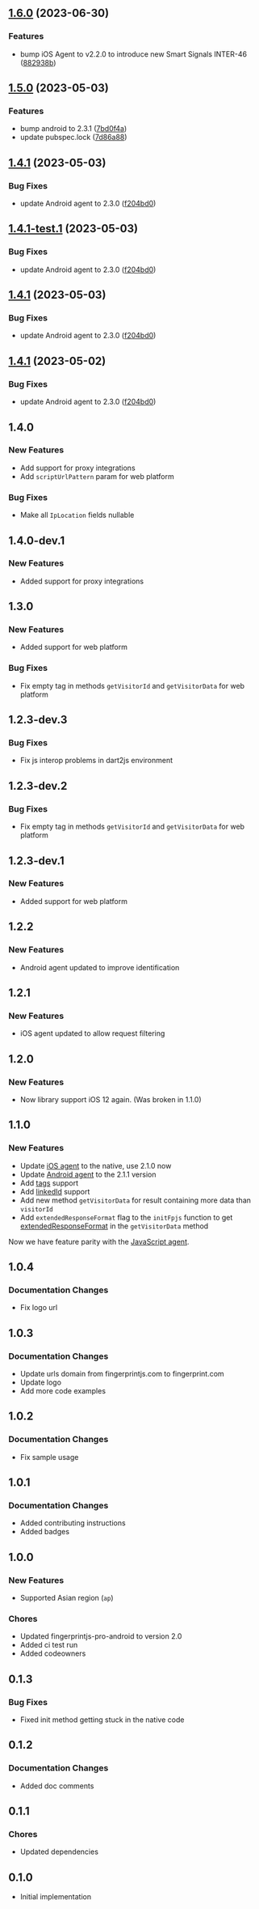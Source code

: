 ## [1.6.0](https://github.com/fingerprintjs/fingerprintjs-pro-flutter/compare/v1.5.0...v1.6.0) (2023-06-30)


### Features

* bump iOS Agent to v2.2.0 to introduce new Smart Signals INTER-46 ([882938b](https://github.com/fingerprintjs/fingerprintjs-pro-flutter/commit/882938b83c56276496df5ab456d44be2ca78b1c4))

## [1.5.0](https://github.com/fingerprintjs/fingerprintjs-pro-flutter/compare/v1.4.1...v1.5.0) (2023-05-03)


### Features

* bump android to 2.3.1 ([7bd0f4a](https://github.com/fingerprintjs/fingerprintjs-pro-flutter/commit/7bd0f4af3d2be5e374bee2a3a4fa3240cbbfbc9e))
* update pubspec.lock ([7d86a88](https://github.com/fingerprintjs/fingerprintjs-pro-flutter/commit/7d86a8896064764fc7ece1fef67c6fd9a8ea44c1))

## [1.4.1](https://github.com/fingerprintjs/fingerprintjs-pro-flutter/compare/v1.4.0...v1.4.1) (2023-05-03)


### Bug Fixes

* update Android agent to 2.3.0 ([f204bd0](https://github.com/fingerprintjs/fingerprintjs-pro-flutter/commit/f204bd0bfcdb82ba9be95f7c4b2747c86a0d5aab))

## [1.4.1-test.1](https://github.com/fingerprintjs/fingerprintjs-pro-flutter/compare/v1.4.0...v1.4.1-test.1) (2023-05-03)


### Bug Fixes

* update Android agent to 2.3.0 ([f204bd0](https://github.com/fingerprintjs/fingerprintjs-pro-flutter/commit/f204bd0bfcdb82ba9be95f7c4b2747c86a0d5aab))

## [1.4.1](https://github.com/fingerprintjs/fingerprintjs-pro-flutter/compare/v1.4.0...v1.4.1) (2023-05-03)


### Bug Fixes

* update Android agent to 2.3.0 ([f204bd0](https://github.com/fingerprintjs/fingerprintjs-pro-flutter/commit/f204bd0bfcdb82ba9be95f7c4b2747c86a0d5aab))

## [1.4.1](https://github.com/fingerprintjs/fingerprintjs-pro-flutter/compare/v1.4.0...v1.4.1) (2023-05-02)


### Bug Fixes

* update Android agent to 2.3.0 ([f204bd0](https://github.com/fingerprintjs/fingerprintjs-pro-flutter/commit/f204bd0bfcdb82ba9be95f7c4b2747c86a0d5aab))

## 1.4.0

### New Features
* Add support for proxy integrations
* Add `scriptUrlPattern` param for web platform

### Bug Fixes
* Make all `IpLocation` fields nullable

## 1.4.0-dev.1

### New Features
* Added support for proxy integrations

## 1.3.0

### New Features
* Added support for web platform

### Bug Fixes
* Fix empty tag in methods `getVisitorId` and `getVisitorData` for web platform

## 1.2.3-dev.3

### Bug Fixes
* Fix js interop problems in dart2js environment

## 1.2.3-dev.2

### Bug Fixes
* Fix empty tag in methods `getVisitorId` and `getVisitorData` for web platform

## 1.2.3-dev.1

### New Features
* Added support for web platform 

## 1.2.2

### New Features
* Android agent updated to improve identification

## 1.2.1

### New Features
* iOS agent updated to allow request filtering

## 1.2.0

### New Features
* Now library support iOS 12 again. (Was broken in 1.1.0)

## 1.1.0

### New Features
* Update [iOS agent](https://dev.fingerprint.com/docs/ios) to the native, use 2.1.0 now
* Update [Android agent](https://dev.fingerprint.com/docs/native-android-integration) to the 2.1.1 version
* Add [tags](https://dev.fingerprint.com/docs/native-android-integration#tag-support-to-store-custom-data-with-each-identification) support
* Add [linkedId](https://dev.fingerprint.com/docs/native-android-integration#linked-id-support) support
* Add new method `getVisitorData` for result containing more data than `visitorId`
* Add `extendedResponseFormat` flag to the `initFpjs` function to get [extendedResponseFormat](https://dev.fingerprint.com/docs/native-android-integration#response-format) in the `getVisitorData` method

Now we have feature parity with the [JavaScript agent](https://dev.fingerprint.com/docs/js-agent).

## 1.0.4

### Documentation Changes
* Fix logo url

## 1.0.3

### Documentation Changes
* Update urls domain from fingerprintjs.com to fingerprint.com
* Update logo
* Add more code examples

## 1.0.2

### Documentation Changes
* Fix sample usage

## 1.0.1

### Documentation Changes
* Added contributing instructions
* Added badges

## 1.0.0

### New Features
* Supported Asian region (`ap`)

### Chores
* Updated fingerprintjs-pro-android to version 2.0
* Added ci test run
* Added codeowners

## 0.1.3

### Bug Fixes
* Fixed init method getting stuck in the native code

## 0.1.2

### Documentation Changes
* Added doc comments

## 0.1.1

### Chores
* Updated dependencies

## 0.1.0

* Initial implementation

